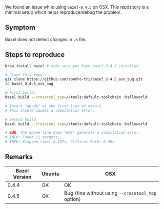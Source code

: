 We found an issue while using `bazel-0.4.5` on OSX. This repository is a minimal setup which helps reproduce/debug the problem.

Symptom
-------

Bazel does not detect changes in `.h` file.

Steps to reproduce
------------------

```bash
brew install bazel # make sure you have bazel-0.4.5 installed.

# Clone this repo.
git clone https://github.com/soonho-tri/bazel_0.4.5_osx_bug.git
cd bazel_0.4.5_osx_bug

# First build.
bazel build --crosstool_top=//tools:default-toolchain :helloworld

# Insert "abcde" at the first line of main.h
# This should causes a compilation error.

# Second build.
bazel build --crosstool_top=//tools:default-toolchain :helloworld

# BUG: the above line does *NOT* generate a compilation error:
# INFO: Found 11 targets...
# INFO: Elapsed time: 0.167s, Critical Path: 0.00s
```

Remarks
-------

Bazel Version | Ubuntu  | OSX
------------- | ------- | ----
0.4.4         |   OK    |  OK
0.4.5         |   OK    |  Bug (fine without using `--crosstool_top` option)

